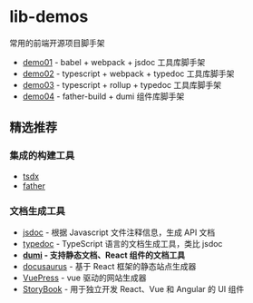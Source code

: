 # lib-demos

常用的前端开源项目脚手架

- [demo01](./demo01) - babel + webpack + jsdoc 工具库脚手架
- [demo02](./demo02) - typescript + webpack + typedoc 工具库脚手架
- [demo03](./demo03) - typescript + rollup + typedoc 工具库脚手架
- [demo04](./demo04) - father-build + dumi 组件库脚手架

## 精选推荐

### 集成的构建工具

- [tsdx](https://github.com/formium/tsdx)
- [father](https://github.com/umijs/father)

### 文档生成工具

- [jsdoc](https://jsdoc.app/) - 根据 Javascript 文件注释信息，生成 API 文档
- [typedoc](http://typedoc.org/) - TypeScript 语言的文档生成工具，类比 jsdoc
- **[dumi](https://d.umijs.org/zh-CN) - 支持静态文档、React 组件的文档工具**
- [docusaurus](https://www.docusaurus.cn/) - 基于 React 框架的静态站点生成器
- [VuePress](https://vuepress.vuejs.org/zh/) - vue 驱动的网站生成器
- [StoryBook](https://storybook.js.org/) - 用于独立开发 React、Vue 和 Angular 的 UI 组件
